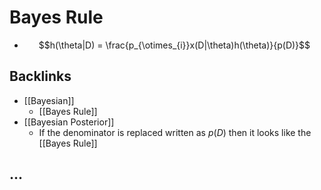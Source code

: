 # Bayes Rule
- $$h(\theta|D) = \frac{p_{\otimes_{i}}x(D|\theta)h(\theta)}{p(D)}$$



## Backlinks
* [[Bayesian]]
	* [[Bayes Rule]]
* [[Bayesian Posterior]]
	* If the denominator is replaced written as $p(D)$ then it looks like the [[Bayes Rule]]

## ...